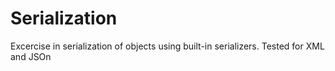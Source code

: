 # Serialization 
Excercise in serialization of objects using built-in serializers. Tested for XML and JSOn
